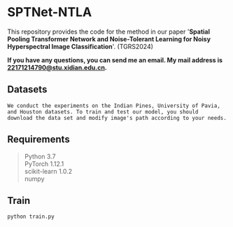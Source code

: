 # SPTNet-NTLA

This repository provides the code for the method in our paper '**Spatial Pooling Transformer Network and Noise-Tolerant Learning for Noisy Hyperspectral Image Classification**'. (TGRS2024)

**If you have any questions, you can send me an email. My mail address is 22171214790@stu.xidian.edu.cn.**

## Datasets

    We conduct the experiments on the Indian Pines, University of Pavia, and Houston datasets. To train and test our model, you should 
    download the data set and modify image's path according to your needs.

## Requirements

>Python 3.7<br>
>PyTorch 1.12.1<br>
>scikit-learn 1.0.2<br>
>numpy

## Train

```python
python train.py
```

